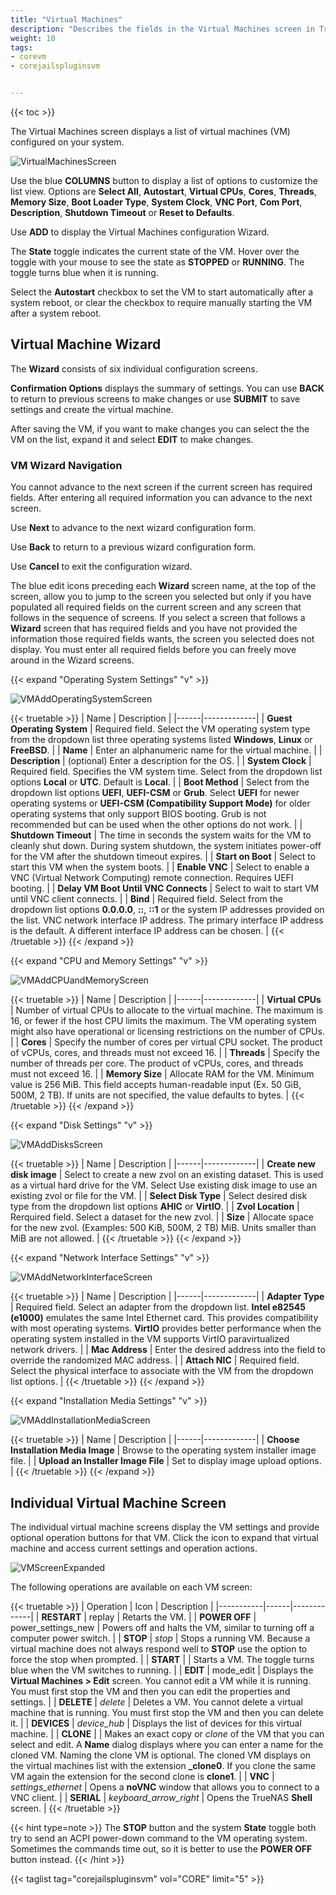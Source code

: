 ```yaml
---
title: "Virtual Machines"
description: "Describes the fields in the Virtual Machines screen in TrueNAS CORE."
weight: 10
tags:
- corevm
- corejailspluginsvm


---
```


{{< toc >}}

The Virtual Machines screen displays a list of virtual machines (VM) configured on your system.

![VirtualMachinesScreen](/images/CORE/VirtualMachines/VirtualMachinesScreen.png "Virtual Machines")

Use the blue **COLUMNS** button to display a list of options to customize the list view. Options are **Select All**, **Autostart**, **Virtual CPUs**, **Cores**, **Threads**, **Memory Size**, **Boot Loader Type**, **System Clock**, **VNC Port**, **Com Port**, **Description**, **Shutdown Timeout** or **Reset to Defaults**.

Use **ADD** to display the Virtual Machines configuration Wizard.

The **State** toggle indicates the current state of the VM. Hover over the toggle with your mouse to see the state as **STOPPED** or **RUNNING**. The toggle turns blue when it is running.

Select the **Autostart** checkbox to set the VM to start automatically after a system reboot, or clear the checkbox to require manually starting the VM after a system reboot.

## Virtual Machine Wizard

The **Wizard** consists of six individual configuration screens. 

**Confirmation Options** displays the summary of settings. You can use **BACK** to return to previous screens to make changes or use **SUBMIT** to save settings and create the virtual machine. 

After saving the VM, if you want to make changes you can select the the VM on the list, expand it and select **EDIT** to make changes.

### VM Wizard Navigation
You cannot advance to the next screen if the current screen has required fields. 
After entering all required information you can advance to the next screen. 

Use **Next** to advance to the next wizard configuration form. 

Use **Back** to return to a previous wizard configuration form. 

Use **Cancel** to exit the configuration wizard.

The blue edit icons preceding each **Wizard** screen name, at the top of the screen, allow you to jump to the screen you selected but only if you have populated all required fields on the current screen and any screen that follows in the sequence of screens. 
If you select a screen that follows a **Wizard** screen that has required fields and you have not provided the information those required fields wants, the screen you selected does not display. 
You must enter all required fields before you can freely move around in the Wizard screens.

{{< expand "Operating System Settings" "v" >}}

![VMAddOperatingSystemScreen](/images/CORE/VirtualMachines/VMAddOperatingSystemScreen.png "VM Add: OS")

{{< truetable >}}
| Name | Description |
|------|-------------|
| **Guest Operating System** | Required field. Select the VM operating system type from the dropdown list three operating systems listed **Windows**, **Linux** or **FreeBSD**. |
| **Name** | Enter an alphanumeric name for the virtual machine. |
| **Description** | (optional) Enter a description for the OS. |
| **System Clock** | Required field. Specifies the VM system time. Select from the dropdown list options **Local** or **UTC**. Default is **Local**. |
| **Boot Method** | Select from the dropdown list options **UEFI**, **UEFI-CSM** or **Grub**. Select **UEFI** for newer operating systems or **UEFI-CSM (Compatibility Support Mode)** for older operating systems that only support BIOS booting. Grub is not recommended but can be used when the other options do not work. |
| **Shutdown Timeout** | The time in seconds the system waits for the VM to cleanly shut down. During system shutdown, the system initiates power-off for the VM after the shutdown timeout expires. |
| **Start on Boot** | Select to start this VM when the system boots. |
| **Enable VNC** | Select to enable a VNC (Virtual Network Computing) remote connection. Requires UEFI booting. |
| **Delay VM Boot Until VNC Connects** | Select to wait to start VM until VNC client connects. |
| **Bind** | Required field. Select from the dropdown list options **0.0.0.0**, **::**, **::1** or the system IP addresses provided on the list. VNC network interface IP address. The primary interface IP address is the default. A different interface IP address can be chosen. |
{{< /truetable >}}
{{< /expand >}}

{{< expand "CPU and Memory Settings" "v" >}}

![VMAddCPUandMemoryScreen](/images/CORE/VirtualMachines/VMAddCPUandMemoryScreen.png "VM Add: CPU and Memory")

{{< truetable >}}
| Name | Description |
|------|-------------|
| **Virtual CPUs** | Number of virtual CPUs to allocate to the virtual machine. The maximum is 16, or fewer if the host CPU limits the maximum. The VM operating system might also have operational or licensing restrictions on the number of CPUs. |
| **Cores** | Specify the number of cores per virtual CPU socket. The product of vCPUs, cores, and threads must not exceed 16. |
| **Threads** | Specify the number of threads per core. The product of vCPUs, cores, and threads must not exceed 16. |
| **Memory Size** | Allocate RAM for the VM. Minimum value is 256 MiB. This field accepts human-readable input (Ex. 50 GiB, 500M, 2 TB). If units are not specified, the value defaults to bytes. |
{{< /truetable >}}
{{< /expand >}}

{{< expand "Disk Settings" "v" >}}

![VMAddDisksScreen](/images/CORE/VirtualMachines/VMAddDisksScreen.png "VM Add: Disks")

{{< truetable >}}
| Name | Description |
|------|-------------|
| **Create new disk image** | Select to create a new zvol on an existing dataset. This is used as a virtual hard drive for the VM. Select Use existing disk image to use an existing zvol or file for the VM. |
| **Select Disk Type** | Select desired disk type from the dropdown list options **AHIC** or **VirtIO**. |
| **Zvol Location** | Rerquired field. Select a dataset for the new zvol. |
| **Size** | Allocate space for the new zvol. (Examples: 500 KiB, 500M, 2 TB) MiB. Units smaller than MiB are not allowed. |
{{< /truetable >}}
{{< /expand >}}

{{< expand "Network Interface Settings" "v" >}}

![VMAddNetworkInterfaceScreen](/images/CORE/VirtualMachines/VMAddNetworkInterfaceScreen.png "VM Add: Network Interface")

{{< truetable >}}
| Name | Description |
|------|-------------|
| **Adapter Type** | Required field. Select an adapter from the dropdown list. **Intel e82545 (e1000)** emulates the same Intel Ethernet card. This provides compatibility with most operating systems. **VirtIO** provides better performance when the operating system installed in the VM supports VirtIO paravirtualized network drivers. |
| **Mac Address** | Enter the desired address into the field to override the randomized MAC address. |
| **Attach NIC** | Required field. Select the physical interface to associate with the VM from the dropdown list options. |
{{< /truetable >}}
{{< /expand >}}

{{< expand "Installation Media Settings" "v" >}}

![VMAddInstallationMediaScreen](/images/CORE/VirtualMachines/VMAddInstallationMediaScreen.png "VM Add: Installation Media")

{{< truetable >}}
| Name | Description |
|------|-------------|
| **Choose Installation Media Image** | Browse to the operating system installer image file. |
| **Upload an Installer Image File** | Set to display image upload options. |
{{< /truetable >}}
{{< /expand >}}

## Individual Virtual Machine Screen
The individual virtual machine screens display the VM settings and provide optional operation buttons for that VM. 
Click the <i class="fa fa-caret-right" aria-hidden="true"></i> icon to expand that virtual machine and access current settings and operation actions.

![VMScreenExpanded](/images/CORE/VirtualMachines/VMScreenExpanded.png "Virtual Machine Screen")

The following operations are available on each VM screen:

{{< truetable >}}
| Operation | Icon | Description |
|-----------|------|-------------|
| **RESTART** | <span class="material-icons">replay</span> | Retarts the VM. |
| **POWER OFF** | <span class="material-icons">power_settings_new</span> | Powers off and halts the VM, similar to turning off a computer power switch. |
| **STOP** | <i class="material-icons" aria-hidden="true" title="Stop">stop</i> | Stops a running VM. Because a virtual machine does not always respond well to **STOP** use the option to force the stop when prompted. |
| **START** | <span class="iconify" data-icon="bxs:right-arrow"></span> | Starts a VM. The toggle turns blue when the VM switches to running. |
| **EDIT** | <span class="material-icons">mode_edit</span> | Displays the **Virtual Machines > Edit** screen. You cannot edit a VM while it is running. You must first stop the VM and then you can edit the properties and settings. |
| **DELETE** | <i class="material-icons" aria-hidden="true" title="Delete">delete</i> | Deletes a VM. You cannot delete a virtual machine that is running. You must first stop the VM and then you can delete it. |
| **DEVICES** | <i class="material-icons" aria-hidden="true" title="Devices">device_hub</i> | Displays the list of devices for this virtual machine. |
| **CLONE** | <span class="iconify" data-icon="cil:clone"></span> | Makes an exact copy or *clone* of the VM that you can select and edit. A **Name** dialog displays where you can enter a name for the cloned VM. Naming the clone VM is optional. The cloned VM displays on the virtual machines list with the extension **_clone0**. If you clone the same VM again the extension for the second clone is **clone1**. |
| **VNC** | <i class="material-icons" aria-hidden="true" title="VNC">settings_ethernet</i> | Opens a **noVNC** window that allows you to connect to a VNC client. |
| **SERIAL** | <i class="material-icons" aria-hidden="true" title="Serial">keyboard_arrow_right</i> | Opens the TrueNAS **Shell** screen. |
{{< /truetable >}}

{{< hint type=note >}}
The **STOP** button and the system **State** toggle both try to send an ACPI power-down command to the VM operating system. Sometimes the commands time out, so it is better to use the **POWER OFF** button instead.
{{< /hint >}}

{{< taglist tag="corejailspluginsvm" vol="CORE" limit="5" >}}
